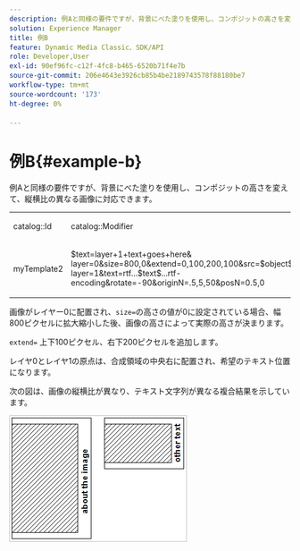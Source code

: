 ```yaml
---
description: 例Aと同様の要件ですが、背景にべた塗りを使用し、コンポジットの高さを変えて、縦横比の異なる画像に対応できます。
solution: Experience Manager
title: 例B
feature: Dynamic Media Classic、SDK/API
role: Developer,User
exl-id: 90ef96fc-c12f-4fc8-b465-6520b71f4e7b
source-git-commit: 206e4643e3926cb85b4be2189743578f88180be7
workflow-type: tm+mt
source-wordcount: '173'
ht-degree: 0%

---
```


# 例B{#example-b}

例Aと同様の要件ですが、背景にべた塗りを使用し、コンポジットの高さを変えて、縦横比の異なる画像に対応できます。

<table id="simpletable_37BA3B2A75A9468C9ADEBBC034BADAE7"> 
 <tr class="strow"> 
  <td class="stentry"> <p><span class="codeph"> catalog::Id</span> </p> </td> 
  <td class="stentry"> <p><span class="codeph"> catalog::Modifier</span> </p></td> 
 </tr> 
 <tr class="strow"> 
  <td class="stentry"> <p><span class="codeph"> myTemplate2</span> </p></td> 
  <td class="stentry"> <p><span class="codeph"> $text=layer+1+text+goes+here&amp; layer=0&amp;size=800,0&amp;extend=0,100,200,100&amp;src=$object$&amp;originN=.5,0&amp; layer=1&amp;text=rtf...$text$...rtf-encoding&amp;rotate=-90&amp;originN=.5,5,50&amp;posN=0.5,0</span> </p></td> 
 </tr> 
</table>

画像がレイヤー0に配置され、`size=`の高さの値が0に設定されている場合、幅800ピクセルに拡大縮小した後、画像の高さによって実際の高さが決まります。

`extend=` 上下100ピクセル、右下200ピクセルを追加します。

レイヤ0とレイヤ1の原点は、合成領域の中央右に配置され、希望のテキスト位置になります。

次の図は、画像の縦横比が異なり、テキスト文字列が異なる複合結果を示しています。

![](assets/exampleb.png)
